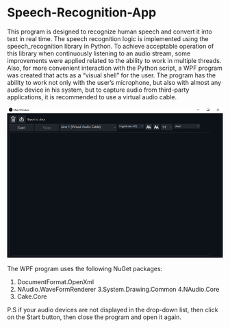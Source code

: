 # Speech-Recognition-App
This program is designed to recognize human speech and convert it into text in real time. The speech recognition logic is implemented using the speech_recognition library in Python. To achieve acceptable operation of this library when continuously listening to an audio stream, some improvements were applied related to the ability to work in multiple threads. Also, for more convenient interaction with the Python script, a WPF program was created that acts as a “visual shell” for the user. The program has the ability to work not only with the user’s microphone, but also with almost any audio device in his system, but to capture audio from third-party applications, it is recommended to use a virtual audio cable.

![WPF shell](image-1.png)

The WPF program uses the following NuGet packages:
1. DocumentFormat.OpenXml
2. NAudio.WaveFormRenderer
3.System.Drawing.Common
4.NAudio.Core
5. Cake.Core

P.S if your audio devices are not displayed in the drop-down list, then click on the Start button, then close the program and open it again.